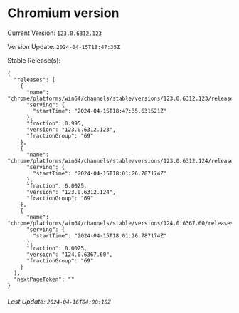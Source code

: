# Chromium version

Current Version: `123.0.6312.123`

Version Update: `2024-04-15T18:47:35Z`

Stable Release(s):
```
{
  "releases": [
    {
      "name": "chrome/platforms/win64/channels/stable/versions/123.0.6312.123/releases/1713206855",
      "serving": {
        "startTime": "2024-04-15T18:47:35.631521Z"
      },
      "fraction": 0.995,
      "version": "123.0.6312.123",
      "fractionGroup": "69"
    },
    {
      "name": "chrome/platforms/win64/channels/stable/versions/123.0.6312.124/releases/1713204086",
      "serving": {
        "startTime": "2024-04-15T18:01:26.787174Z"
      },
      "fraction": 0.0025,
      "version": "123.0.6312.124",
      "fractionGroup": "69"
    },
    {
      "name": "chrome/platforms/win64/channels/stable/versions/124.0.6367.60/releases/1713204086",
      "serving": {
        "startTime": "2024-04-15T18:01:26.787174Z"
      },
      "fraction": 0.0025,
      "version": "124.0.6367.60",
      "fractionGroup": "69"
    }
  ],
  "nextPageToken": ""
}
```

###### Last Update: `2024-04-16T04:00:18Z`
        